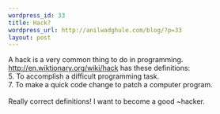```yaml
--- 
wordpress_id: 33
title: Hack?
wordpress_url: http://anilwadghule.com/blog/?p=33
layout: post
---
```

<p>A hack is a very common thing to do in programming. <a href="http://en.wiktionary.org/wiki/hack">http://en.wiktionary.org/wiki/hack</a> has these definitions:<br />5. To accomplish a difficult programming task.<br />7. To make a quick code change to patch a computer program.<br /><br />Really correct definitions! I want to become a good ~hacker.<br /></p>
